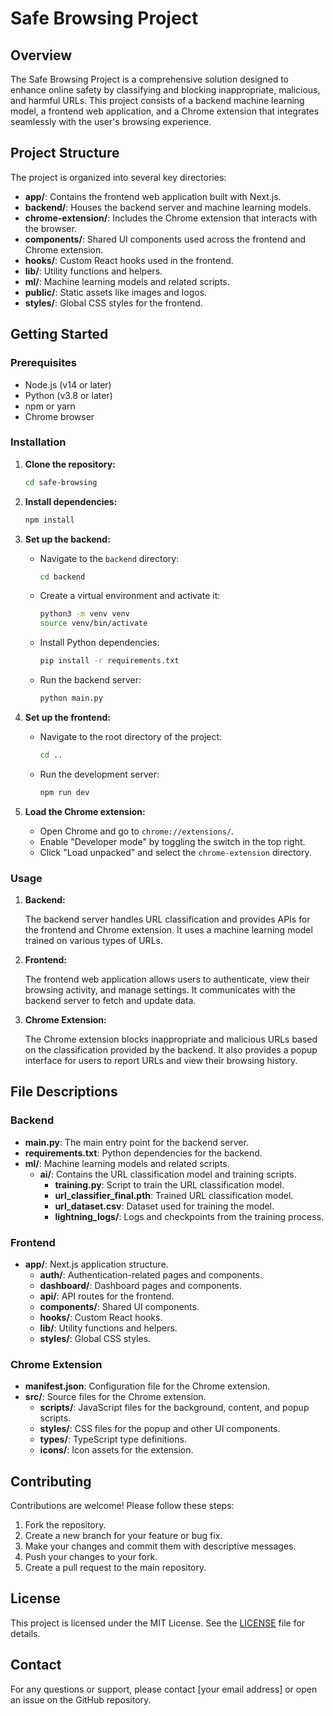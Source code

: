 # Safe Browsing Project

## Overview

The Safe Browsing Project is a comprehensive solution designed to enhance online safety by classifying and blocking inappropriate, malicious, and harmful URLs. This project consists of a backend machine learning model, a frontend web application, and a Chrome extension that integrates seamlessly with the user's browsing experience.

## Project Structure

The project is organized into several key directories:

- **app/**: Contains the frontend web application built with Next.js.
- **backend/**: Houses the backend server and machine learning models.
- **chrome-extension/**: Includes the Chrome extension that interacts with the browser.
- **components/**: Shared UI components used across the frontend and Chrome extension.
- **hooks/**: Custom React hooks used in the frontend.
- **lib/**: Utility functions and helpers.
- **ml/**: Machine learning models and related scripts.
- **public/**: Static assets like images and logos.
- **styles/**: Global CSS styles for the frontend.

## Getting Started

### Prerequisites

- Node.js (v14 or later)
- Python (v3.8 or later)
- npm or yarn
- Chrome browser

### Installation

1. **Clone the repository:**

   ```bash
   cd safe-browsing
   ```

2. **Install dependencies:**

   ```bash
   npm install
   ```

3. **Set up the backend:**

   - Navigate to the `backend` directory:

     ```bash
     cd backend
     ```

   - Create a virtual environment and activate it:

     ```bash
     python3 -m venv venv
     source venv/bin/activate
     ```

   - Install Python dependencies:

     ```bash
     pip install -r requirements.txt
     ```

   - Run the backend server:

     ```bash
     python main.py
     ```

4. **Set up the frontend:**

   - Navigate to the root directory of the project:

     ```bash
     cd ..
     ```

   - Run the development server:

     ```bash
     npm run dev
     ```

5. **Load the Chrome extension:**

   - Open Chrome and go to `chrome://extensions/`.
   - Enable "Developer mode" by toggling the switch in the top right.
   - Click "Load unpacked" and select the `chrome-extension` directory.

### Usage

1. **Backend:**

   The backend server handles URL classification and provides APIs for the frontend and Chrome extension. It uses a machine learning model trained on various types of URLs.

2. **Frontend:**

   The frontend web application allows users to authenticate, view their browsing activity, and manage settings. It communicates with the backend server to fetch and update data.

3. **Chrome Extension:**

   The Chrome extension blocks inappropriate and malicious URLs based on the classification provided by the backend. It also provides a popup interface for users to report URLs and view their browsing history.

## File Descriptions

### Backend

- **main.py**: The main entry point for the backend server.
- **requirements.txt**: Python dependencies for the backend.
- **ml/**: Machine learning models and related scripts.
  - **ai/**: Contains the URL classification model and training scripts.
    - **training.py**: Script to train the URL classification model.
    - **url_classifier_final.pth**: Trained URL classification model.
    - **url_dataset.csv**: Dataset used for training the model.
    - **lightning_logs/**: Logs and checkpoints from the training process.

### Frontend

- **app/**: Next.js application structure.
  - **auth/**: Authentication-related pages and components.
  - **dashboard/**: Dashboard pages and components.
  - **api/**: API routes for the frontend.
  - **components/**: Shared UI components.
  - **hooks/**: Custom React hooks.
  - **lib/**: Utility functions and helpers.
  - **styles/**: Global CSS styles.

### Chrome Extension

- **manifest.json**: Configuration file for the Chrome extension.
- **src/**: Source files for the Chrome extension.
  - **scripts/**: JavaScript files for the background, content, and popup scripts.
  - **styles/**: CSS files for the popup and other UI components.
  - **types/**: TypeScript type definitions.
  - **icons/**: Icon assets for the extension.

## Contributing

Contributions are welcome! Please follow these steps:

1. Fork the repository.
2. Create a new branch for your feature or bug fix.
3. Make your changes and commit them with descriptive messages.
4. Push your changes to your fork.
5. Create a pull request to the main repository.

## License

This project is licensed under the MIT License. See the [LICENSE](LICENSE) file for details.

## Contact

For any questions or support, please contact [your email address] or open an issue on the GitHub repository.
